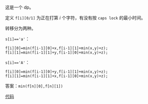 这是一个 dp。

定义 `f[i][0/1]` 为正在打第 $i$ 个字符，有没有按 `caps lock` 的最小时间。

转移分为两种。

`s[i]=='a'`：

```
f[i][0]=min(f[i-1][0]+x,f[i-1][1]+min(x,y)+z);
f[i][1]=min(f[i-1][1]+y,f[i-1][0]+min(x,y)+z);
```

`s[i]=='A'`：

```
f[i][0]=min(f[i-1][0]+y,f[i-1][1]+min(x,y)+z);
f[i][1]=min(f[i-1][1]+x,f[i-1][0]+min(x,y)+z);
```

答案：`min(f[n][0],f[n][1])`

[代码](https://atcoder.jp/contests/abc303/submissions/41743278)